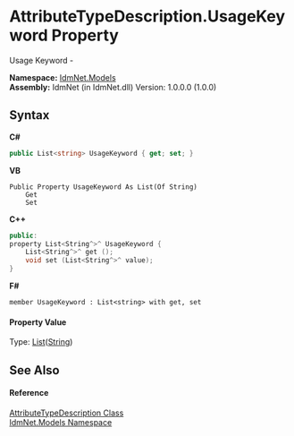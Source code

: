 # AttributeTypeDescription.UsageKeyword Property 
 

Usage Keyword -

**Namespace:**&nbsp;<a href="N_IdmNet_Models">IdmNet.Models</a><br />**Assembly:**&nbsp;IdmNet (in IdmNet.dll) Version: 1.0.0.0 (1.0.0)

## Syntax

**C#**<br />
``` C#
public List<string> UsageKeyword { get; set; }
```

**VB**<br />
``` VB
Public Property UsageKeyword As List(Of String)
	Get
	Set
```

**C++**<br />
``` C++
public:
property List<String^>^ UsageKeyword {
	List<String^>^ get ();
	void set (List<String^>^ value);
}
```

**F#**<br />
``` F#
member UsageKeyword : List<string> with get, set

```


#### Property Value
Type: <a href="http://msdn2.microsoft.com/en-us/library/6sh2ey19" target="_blank">List</a>(<a href="http://msdn2.microsoft.com/en-us/library/s1wwdcbf" target="_blank">String</a>)

## See Also


#### Reference
<a href="T_IdmNet_Models_AttributeTypeDescription">AttributeTypeDescription Class</a><br /><a href="N_IdmNet_Models">IdmNet.Models Namespace</a><br />
